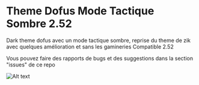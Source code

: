 # Theme Dofus Mode Tactique Sombre 2.52

Dark theme dofus avec un mode tactique sombre, reprise du theme de zik avec quelques amélioration et sans les gamineries
Compatible 2.52

Vous pouvez faire des rapports de bugs et des suggestions dans la section "issues" de ce repo

![Alt text](Preview.png?raw=true "Mode tactique sombre")

